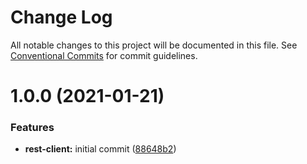 # Change Log

All notable changes to this project will be documented in this file.
See [Conventional Commits](https://conventionalcommits.org) for commit guidelines.

# 1.0.0 (2021-01-21)


### Features

* **rest-client:** initial commit ([88648b2](https://github.com/vpriem/ts-monorepo/commit/88648b27febab1d060704ded2c86cc2b7dc4c673))
